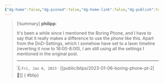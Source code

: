```yaml
---
{"dg-home":false,"dg-pinned":false,"dg-home-link":false,"dg-publish":true,"type":"blip","created-date":"2023-01-06T00:00:00","disabled rules":["yaml-title","yaml-title-alias","file-name-heading"],"title":"philipp @ 2023-01-06","dg-permalink":"2023/01/06/boring-phone-pt-2/","updated-date":"2025-04-30T22:27:37","dg-path":"blips/2023-01-06-boring-phone-pt-2.md","permalink":"/2023/01/06/boring-phone-pt-2/","dgPassFrontmatter":true,"created":"2023-01-06T00:00:00","updated":"2025-04-30T22:27:37"}
---
```


> [!summary] **philipp**:
>
> It's been a while since I mentioned the Boring Phone, and I have to say that it really makes a difference to use the phone like this. Apart from the DnD-Settings, which I somehow have set to a laxer timeline (reverting it now to 18:00-8:00), I am still using all the settings I mentioned in the original post.
> - - -
>
> 🗓️ `Fri, Jan 6, 2023` · [[public/blips/2023-01-06-boring-phone-pt-2\|🔗]]
{ #blip}

